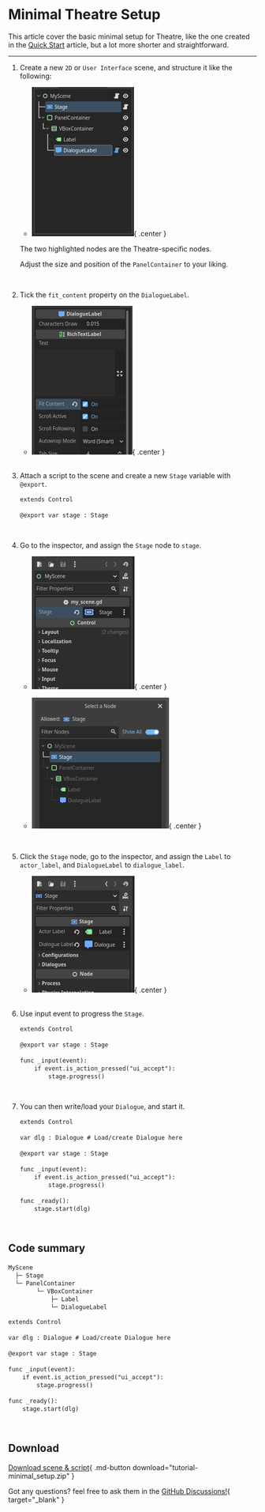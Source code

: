 # Minimal Theatre Setup

This article cover the basic minimal setup for Theatre, like the one created in the [Quick Start](../../quickstart.md) article, but a lot more shorter and straightforward.

<hr>

1. Create a new `2D` or `User Interface` scene, and structure it like the following:

    <div class="grid cards" markdown>

    - ![Scene tree](scenetree.png){ .center }

    </div>

    The two highlighted nodes are the Theatre-specific nodes.

    Adjust the size and position of the `PanelContainer` to your liking.

    <br>

2. Tick the `fit_content` property on the `DialogueLabel`.

    <div class="grid cards" markdown>

    - ![fit_content property](fit_content.png){ .center }

    </div>

    <br>

3. Attach a script to the scene and create a new `Stage` variable with `@export`.

    ```gdscript hl_lines="3"
    extends Control

    @export var stage : Stage

    ```

    <br>

4. Go to the inspector, and assign the `Stage` node to `stage`.

    <div class="grid cards" markdown>

    - ![](stage_node_1.png){ .center }

    - ![](stage_node_2.png){ .center }

    </div>

    <br>

5. Click the `Stage` node, go to the inspector, and assign the `Label` to `actor_label`, and `DialogueLabel` to `dialogue_label`.

    <div class="grid cards" markdown>

    - ![Label and DialogueLabel node assigned on the Stage inspector](stage_required_nodes.png){ .center }

    </div>

    <br>

6. Use input event to progress the `Stage`.

    ```gdscript hl_lines="5 6 7"
    extends Control

    @export var stage : Stage

    func _input(event):
        if event.is_action_pressed("ui_accept"):
            stage.progress()
    ```

    <br>

7. You can then write/load your `Dialogue`, and start it.

    ```gdscript hl_lines="3 11 12"
    extends Control

    var dlg : Dialogue # Load/create Dialogue here

    @export var stage : Stage

    func _input(event):
        if event.is_action_pressed("ui_accept"):
            stage.progress()

    func _ready():
        stage.start(dlg)
    ```

   <br>

## Code summary

```
MyScene
  ├─ Stage
  └─ PanelContainer
        └─ VBoxContainer
            ├─ Label
            └─ DialogueLabel
```

```gdscript
extends Control

var dlg : Dialogue # Load/create Dialogue here

@export var stage : Stage

func _input(event):
    if event.is_action_pressed("ui_accept"):
        stage.progress()

func _ready():
    stage.start(dlg)
```

<br>

## Download

[Download scene & script](tutorial-minimal_setup.zip "Drop the directory 'tutorials' directly in your project root folder"){ .md-button download="tutorial-minimal_setup.zip" }

Got any questions? feel free to ask them in the [GitHub Discussions!](https://github.com/nndda/Theatre/discussions/new?category=help){ target="_blank" }